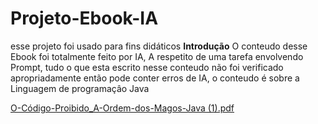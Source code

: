 # Projeto-Ebook-IA
esse projeto foi usado para fins didáticos
**Introdução**
O conteudo desse Ebook foi totalmente feito por IA, A respetito de uma tarefa envolvendo Prompt, tudo o que esta escrito nesse conteudo não foi verificado apropriadamente então pode conter erros de IA, o conteudo é sobre a Linguagem de programaçâo Java

[O-Código-Proibido_A-Ordem-dos-Magos-Java (1).pdf](https://github.com/user-attachments/files/20601063/O-Codigo-Proibido_A-Ordem-dos-Magos-Java.1.pdf)
